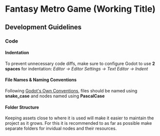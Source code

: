 # Fantasy Metro Game (Working Title)

## Development Guidelines

### Code

#### Indentation

To prevent unnecessary code diffs, make sure to configure Godot to use **2 spaces** for indentation: _Editor -> Editor Settings -> Text Editor -> Indent_

#### File Names & Naming Conventions

Following [Godot's Own Conventions](https://docs.godotengine.org/en/stable/tutorials/best_practices/project_organization.html), files should be named using **snake_case** and nodes named using **PascalCase**

#### Folder Structure

Keeping assets close to where it is used will make it easier to maintain the project as it grows. For this it is recommended to as far as possible make separate folders for invidual nodes and their resources.
